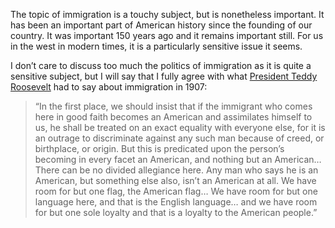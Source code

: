 The topic of immigration is a touchy subject, but is nonetheless important. It has been an important part of American history since the founding of our country. It was important 150 years ago and it remains important still. For us in the west in modern times, it is a particularly sensitive issue it seems.

I don’t care to discuss too much the politics of immigration as it is quite a sensitive subject, but I will say that I fully agree with what [President Teddy Roosevelt](http://ushistorysite.blogspot.com/2008/05/history-goes-viral-teddy-roosevelt-on.html) had to say about immigration in 1907:

> “In the first place, we should insist that if the immigrant who comes here in good faith becomes an American and assimilates himself to us, he shall be treated on an exact equality with everyone else, for it is an outrage to discriminate against any such man because of creed, or birthplace, or origin. But this is predicated upon the person’s becoming in every facet an American, and nothing but an American…There can be no divided allegiance here. Any man who says he is an American, but something else also, isn’t an American at all. We have room for but one flag, the American flag… We have room for but one language here, and that is the English language… and we have room for but one sole loyalty and that is a loyalty to the American people.”